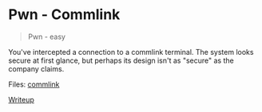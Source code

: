 # Pwn - Commlink

> Pwn - easy

You've intercepted a connection to a commlink terminal. The system looks secure at first glance, but perhaps its design isn't as "secure" as the company claims.

Files: [commlink](src/commlink)

[Writeup](writeup/README.md)